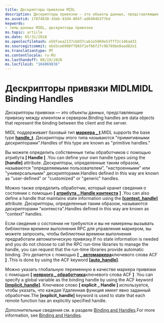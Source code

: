 ```yaml
---
title: Дескрипторы привязки MIDL
description: Дескрипторы привязки — это объекты данных, представляющие привязку между клиентом и сервером.
ms.assetid: 178f4838-3deb-43d4-804f-ad6404b377bd
keywords:
- типы данных MIDL, дескрипторы привязки
ms.topic: article
ms.date: 05/31/2018
ms.openlocfilehash: e59faea2137cb037cab1e5969e53fff2c146ad31
ms.sourcegitcommit: ebd3ce6908ff865f1ef66f2fc96769be0aad82e1
ms.translationtype: MT
ms.contentlocale: ru-RU
ms.lasthandoff: 08/19/2020
ms.locfileid: "104069836"
---
```

# <a name="midl-binding-handles"></a><span data-ttu-id="2a4d0-104">Дескрипторы привязки MIDL</span><span class="sxs-lookup"><span data-stu-id="2a4d0-104">MIDL Binding Handles</span></span>

<span data-ttu-id="2a4d0-105">Дескрипторы привязки — это объекты данных, представляющие привязку между клиентом и сервером.</span><span class="sxs-lookup"><span data-stu-id="2a4d0-105">Binding handles are data objects that represent the binding between the client and the server.</span></span>

<span data-ttu-id="2a4d0-106">MIDL поддерживает базовый тип [**маркера \_ t**](handle-t.md).</span><span class="sxs-lookup"><span data-stu-id="2a4d0-106">MIDL supports the base type [**handle\_t**](handle-t.md).</span></span> <span data-ttu-id="2a4d0-107">Дескрипторы этого типа называются "примитивными дескрипторами".</span><span class="sxs-lookup"><span data-stu-id="2a4d0-107">Handles of this type are known as "primitive handles."</span></span>

<span data-ttu-id="2a4d0-108">Вы можете определить собственные типы обработчиков с помощью атрибута **\[ Handle \]** .</span><span class="sxs-lookup"><span data-stu-id="2a4d0-108">You can define your own handle types using the **\[handle\]** attribute.</span></span> <span data-ttu-id="2a4d0-109">Дескрипторы, определенные таким образом, называются "определяемыми пользователем", "настроенными" или "универсальными" дескрипторами.</span><span class="sxs-lookup"><span data-stu-id="2a4d0-109">Handles defined in this way are known as "user-defined" or "customized" or "generic" handles.</span></span>

<span data-ttu-id="2a4d0-110">Можно также определить обработчик, который хранит сведения о состоянии с помощью **\[** [**атрибута \_ Handle контекста**](context-handle.md) **\]** .</span><span class="sxs-lookup"><span data-stu-id="2a4d0-110">You can also define a handle that maintains state information using the **\[**[**context\_handle**](context-handle.md)**\]** attribute.</span></span> <span data-ttu-id="2a4d0-111">Дескрипторы, определенные таким образом, называются дескрипторами "контекста".</span><span class="sxs-lookup"><span data-stu-id="2a4d0-111">Handles defined in this way are known as "context" handles.</span></span>

<span data-ttu-id="2a4d0-112">Если сведения о состоянии не требуются и вы не намерены вызывать библиотеки времени выполнения RPC для управления маркером, вы можете запросить, чтобы библиотеки времени выполнения предработали автоматическую привязку.</span><span class="sxs-lookup"><span data-stu-id="2a4d0-112">If no state information is needed and you do not choose to call the RPC run-time libraries to manage the handle, you can request that the run-time libraries provide automatic binding.</span></span> <span data-ttu-id="2a4d0-113">Это делается с помощью **\[** [**\_ автомаркера**](auto-handle.md)ключевого слова ACF **\]** .</span><span class="sxs-lookup"><span data-stu-id="2a4d0-113">This is done by using the ACF keyword **\[**[**auto\_handle**](auto-handle.md)**\]**.</span></span>

<span data-ttu-id="2a4d0-114">Можно указать глобальную переменную в качестве маркера привязки с помощью **\[** [**неявного \_ обработчика**](implicit-handle.md)ключевого слова ACF **\]** .</span><span class="sxs-lookup"><span data-stu-id="2a4d0-114">You can specify a global variable as the binding handle by using the ACF keyword **\[**[**implicit\_handle**](implicit-handle.md)**\]**.</span></span> <span data-ttu-id="2a4d0-115">Ключевое слово **\[ explicit \_ Handle \]** используется, чтобы указать, что каждая Удаленная функция имеет явно заданный обработчик.</span><span class="sxs-lookup"><span data-stu-id="2a4d0-115">The **\[explicit\_handle\]** keyword is used to state that each remote function has an explicitly specified handle.</span></span>

<span data-ttu-id="2a4d0-116">Дополнительные сведения см. в разделе [Binding and Handles](/windows/desktop/Rpc/binding-and-handles).</span><span class="sxs-lookup"><span data-stu-id="2a4d0-116">For more information, see [Binding and Handles](/windows/desktop/Rpc/binding-and-handles).</span></span>

 

 